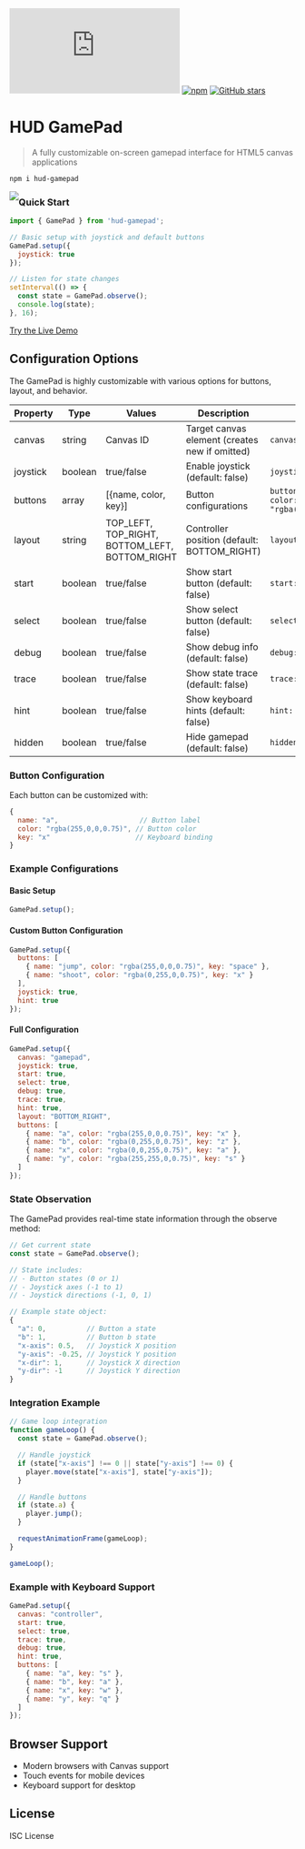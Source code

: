 [![File Size](https://img.shields.io/github/size/32teeth/hud-gamepad/index.js?style=for-the-badge)](https://github.com/32teeth/hud-gamepad/edit/master/README.md)
[![npm](https://img.shields.io/npm/dw/hud-gamepad?logo=npm&style=for-the-badge)](https://www.npmjs.com/package/hud-gamepad)
[![GitHub stars](https://img.shields.io/github/stars/32teeth/hud-gamepad?color=pink&label=love&logo=github&logoColor=white&style=for-the-badge)](https://github.com/32teeth/hud-gamepad/edit/master/README.md)

# HUD GamePad
> A fully customizable on-screen gamepad interface for HTML5 canvas applications

```bash
npm i hud-gamepad
```

<img src="https://raw.githubusercontent.com/32teeth/hud-gamepad/master/animated.gif" style="position:relative;float:left"/>

### Quick Start
```javascript
import { GamePad } from 'hud-gamepad';

// Basic setup with joystick and default buttons
GamePad.setup({
  joystick: true
});

// Listen for state changes
setInterval(() => {
  const state = GamePad.observe();
  console.log(state);
}, 16);
```

[Try the Live Demo](https://npm-packages-collection.github.io/hud-gamepad/example/)

## Configuration Options

The GamePad is highly customizable with various options for buttons, layout, and behavior.

| Property | Type | Values | Description | Example |
|----------|------|--------|-------------|---------|
| canvas | string | Canvas ID | Target canvas element (creates new if omitted) | `canvas: "gamepad"` |
| joystick | boolean | true/false | Enable joystick (default: false) | `joystick: true` |
| buttons | array | [{name, color, key}] | Button configurations | `buttons: [{name: "a", color: "rgba(255,0,0,0.75)"}]` |
| layout | string | TOP_LEFT, TOP_RIGHT, BOTTOM_LEFT, BOTTOM_RIGHT | Controller position (default: BOTTOM_RIGHT) | `layout: "BOTTOM_LEFT"` |
| start | boolean | true/false | Show start button (default: false) | `start: true` |
| select | boolean | true/false | Show select button (default: false) | `select: true` |
| debug | boolean | true/false | Show debug info (default: false) | `debug: true` |
| trace | boolean | true/false | Show state trace (default: false) | `trace: true` |
| hint | boolean | true/false | Show keyboard hints (default: false) | `hint: true` |
| hidden | boolean | true/false | Hide gamepad (default: false) | `hidden: true` |

### Button Configuration
Each button can be customized with:
```javascript
{
  name: "a",                    // Button label
  color: "rgba(255,0,0,0.75)", // Button color
  key: "x"                     // Keyboard binding
}
```

### Example Configurations

#### Basic Setup
```javascript
GamePad.setup();
```

#### Custom Button Configuration
```javascript
GamePad.setup({
  buttons: [
    { name: "jump", color: "rgba(255,0,0,0.75)", key: "space" },
    { name: "shoot", color: "rgba(0,255,0,0.75)", key: "x" }
  ],
  joystick: true,
  hint: true
});
```

#### Full Configuration
```javascript
GamePad.setup({
  canvas: "gamepad",
  joystick: true,
  start: true,
  select: true,
  debug: true,
  trace: true,
  hint: true,
  layout: "BOTTOM_RIGHT",
  buttons: [
    { name: "a", color: "rgba(255,0,0,0.75)", key: "x" },
    { name: "b", color: "rgba(0,255,0,0.75)", key: "z" },
    { name: "x", color: "rgba(0,0,255,0.75)", key: "a" },
    { name: "y", color: "rgba(255,255,0,0.75)", key: "s" }
  ]
});
```

### State Observation
The GamePad provides real-time state information through the observe method:

```javascript
// Get current state
const state = GamePad.observe();

// State includes:
// - Button states (0 or 1)
// - Joystick axes (-1 to 1)
// - Joystick directions (-1, 0, 1)

// Example state object:
{
  "a": 0,          // Button a state
  "b": 1,          // Button b state
  "x-axis": 0.5,   // Joystick X position
  "y-axis": -0.25, // Joystick Y position
  "x-dir": 1,      // Joystick X direction
  "y-dir": -1      // Joystick Y direction
}
```

### Integration Example
```javascript
// Game loop integration
function gameLoop() {
  const state = GamePad.observe();

  // Handle joystick
  if (state["x-axis"] !== 0 || state["y-axis"] !== 0) {
    player.move(state["x-axis"], state["y-axis"]);
  }

  // Handle buttons
  if (state.a) {
    player.jump();
  }

  requestAnimationFrame(gameLoop);
}

gameLoop();
```

### Example with Keyboard Support
```javascript
GamePad.setup({
  canvas: "controller",
  start: true,
  select: true,
  trace: true,
  debug: true,
  hint: true,
  buttons: [
    { name: "a", key: "s" },
    { name: "b", key: "a" },
    { name: "x", key: "w" },
    { name: "y", key: "q" }
  ]
});
```

## Browser Support
- Modern browsers with Canvas support
- Touch events for mobile devices
- Keyboard support for desktop

## License
ISC License